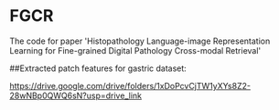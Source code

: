 # FGCR
The code for paper 'Histopathology Language-image Representation Learning for Fine-grained Digital Pathology Cross-modal Retrieval'

##Extracted patch features for gastric dataset:

https://drive.google.com/drive/folders/1xDoPcvCjTW1yXYs8Z2-28wNBp0QWQ6sN?usp=drive_link
